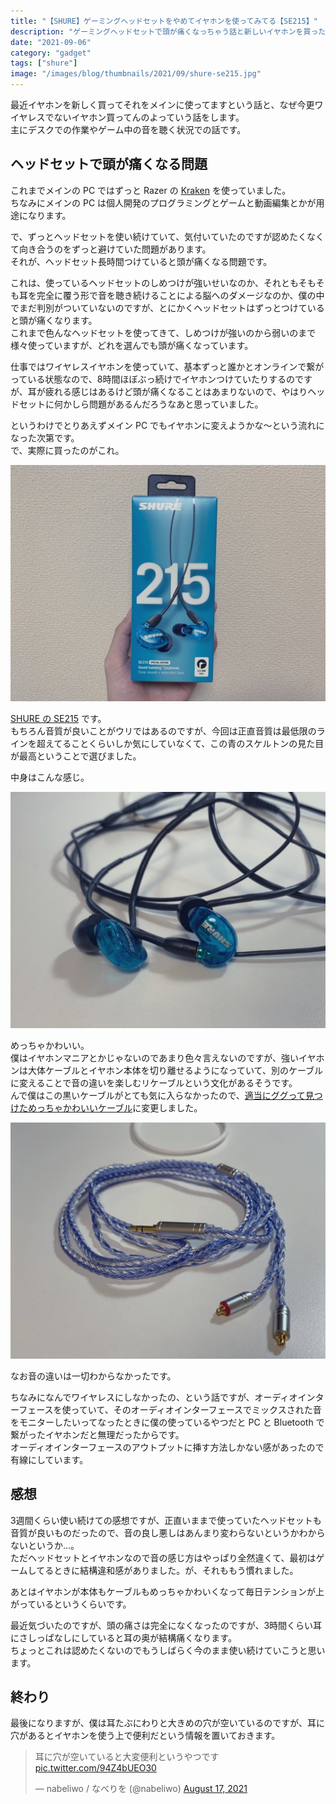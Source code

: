 ```yaml
---
title: "【SHURE】ゲーミングヘッドセットをやめてイヤホンを使ってみてる【SE215】"
description: "ゲーミングヘッドセットで頭が痛くなっちゃう話と新しいイヤホンを買った話をします。"
date: "2021-09-06"
category: "gadget"
tags: ["shure"]
image: "/images/blog/thumbnails/2021/09/shure-se215.jpg"
---
```


最近イヤホンを新しく買ってそれをメインに使ってますという話と、なぜ今更ワイヤレスでないイヤホン買ってんのよっていう話をします。  
主にデスクでの作業やゲーム中の音を聴く状況での話です。

## ヘッドセットで頭が痛くなる問題

これまでメインの PC ではずっと Razer の [Kraken](https://www2.razer.com/jp-jp/gaming-audio/razer-kraken) を使っていました。  
ちなみにメインの PC は個人開発のプログラミングとゲームと動画編集とかが用途になります。

で、ずっとヘッドセットを使い続けていて、気付いていたのですが認めたくなくて向き合うのをずっと避けていた問題があります。  
それが、ヘッドセット長時間つけていると頭が痛くなる問題です。

これは、使っているヘッドセットのしめつけが強いせいなのか、それともそもそも耳を完全に覆う形で音を聴き続けることによる脳へのダメージなのか、僕の中でまだ判別がついていないのですが、とにかくヘッドセットはずっとつけていると頭が痛くなります。  
これまで色んなヘッドセットを使ってきて、しめつけが強いのから弱いのまで様々使っていますが、どれを選んでも頭が痛くなっています。

仕事ではワイヤレスイヤホンを使っていて、基本ずっと誰かとオンラインで繋がっている状態なので、8時間ほぼぶっ続けでイヤホンつけていたりするのですが、耳が疲れる感じはあるけど頭が痛くなることはあまりないので、やはりヘッドセットに何かしら問題があるんだろうなあと思っていました。

というわけでとりあえずメイン PC でもイヤホンに変えようかな～という流れになった次第です。  
で、実際に買ったのがこれ。

![SHURE SE215 というイヤホン](./01.jpg "SHURE SE215 というイヤホン")

[SHURE の SE215](https://www.shure.com/ja-JP/products/earphones/se215) です。  
もちろん音質が良いことがウリではあるのですが、今回は正直音質は最低限のラインを超えてることくらいしか気にしていなくて、この青のスケルトンの見た目が最高ということで選びました。

中身はこんな感じ。

![SHURE SE215 の見た目](./02.jpg "SHURE SE215 の見た目")

めっちゃかわいい。  
僕はイヤホンマニアとかじゃないのであまり色々言えないのですが、強いイヤホンは大体ケーブルとイヤホン本体を切り離せるようになっていて、別のケーブルに変えることで音の違いを楽しむリケーブルという文化があるそうです。  
んで僕はこの黒いケーブルがとても気に入らなかったので、[適当にググって見つけためっちゃかわいいケーブル](https://www.amazon.co.jp/dp/B07TWJW1G4/)に変更しました。

![変更したケーブル](./03.jpg "変更したケーブル")

なお音の違いは一切わからなかったです。

ちなみになんでワイヤレスにしなかったの、という話ですが、オーディオインターフェースを使っていて、そのオーディオインターフェースでミックスされた音をモニターしたいってなったときに僕の使っているやつだと PC と Bluetooth で繋がったイヤホンだと無理だったからです。  
オーディオインターフェースのアウトプットに挿す方法しかない感があったので有線にしています。

## 感想

3週間くらい使い続けての感想ですが、正直いままで使っていたヘッドセットも音質が良いものだったので、音の良し悪しはあんまり変わらないというかわからないというか…。  
ただヘッドセットとイヤホンなので音の感じ方はやっぱり全然違くて、最初はゲームしてるときに結構違和感がありました。が、それももう慣れました。

あとはイヤホンが本体もケーブルもめっちゃかわいくなって毎日テンションが上がっているというくらいです。

最近気づいたのですが、頭の痛さは完全になくなったのですが、3時間くらい耳にさしっぱなしにしていると耳の奥が結構痛くなります。  
ちょっとこれは認めたくないのでもうしばらく今のまま使い続けていこうと思います。

## 終わり

最後になりますが、僕は耳たぶにわりと大きめの穴が空いているのですが、耳に穴があるとイヤホンを使う上で便利だという情報を置いておきます。

<blockquote class="twitter-tweet"><p lang="ja" dir="ltr">耳に穴が空いていると大変便利というやつです <a href="https://t.co/94Z4bUEO30">pic.twitter.com/94Z4bUEO30</a></p>&mdash; nabeliwo / なべりを (@nabeliwo) <a href="https://twitter.com/nabeliwo/status/1427588355986923520?ref_src=twsrc%5Etfw">August 17, 2021</a></blockquote> <script async src="https://platform.twitter.com/widgets.js" charset="utf-8"></script>
